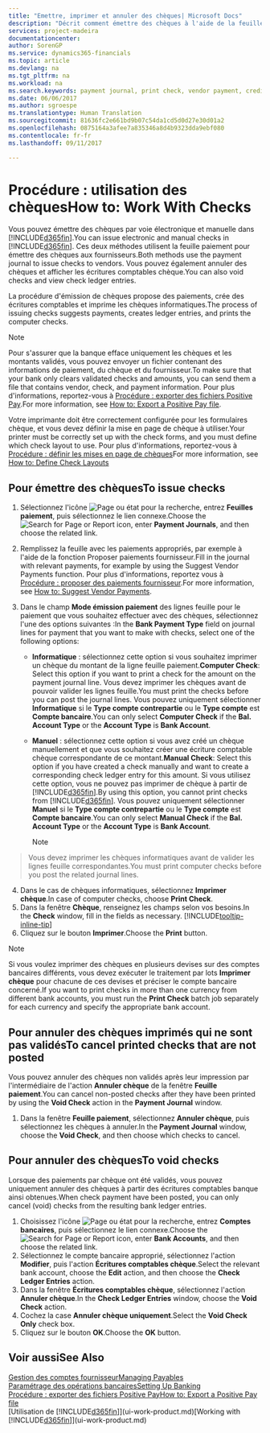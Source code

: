 ```yaml
---
title: "Emettre, imprimer et annuler des chèques| Microsoft Docs"
description: "Décrit comment émettre des chèques à l'aide de la feuille paiement, imprimer des chèques, et annuler ou afficher les écritures comptables chèque dans Financials."
services: project-madeira
documentationcenter: 
author: SorenGP
ms.service: dynamics365-financials
ms.topic: article
ms.devlang: na
ms.tgt_pltfrm: na
ms.workload: na
ms.search.keywords: payment journal, print check, vendor payment, creditor, debt, balance due, AP
ms.date: 06/06/2017
ms.author: sgroespe
ms.translationtype: Human Translation
ms.sourcegitcommit: 81636fc2e661bd9b07c54da1cd5d0d27e30d01a2
ms.openlocfilehash: 0875164a3afee7a835346a8d4b9323dda9ebf080
ms.contentlocale: fr-fr
ms.lasthandoff: 09/11/2017

---
```

# <a name="how-to-work-with-checks"></a><span data-ttu-id="c3e3c-103">Procédure : utilisation des chèques</span><span class="sxs-lookup"><span data-stu-id="c3e3c-103">How to: Work With Checks</span></span>
<span data-ttu-id="c3e3c-104">Vous pouvez émettre des chèques par voie électronique et manuelle dans [!INCLUDE[d365fin](includes/d365fin_md.md)].</span><span class="sxs-lookup"><span data-stu-id="c3e3c-104">You can issue electronic and manual checks in [!INCLUDE[d365fin](includes/d365fin_md.md)].</span></span> <span data-ttu-id="c3e3c-105">Ces deux méthodes utilisent la feuille paiement pour émettre des chèques aux fournisseurs.</span><span class="sxs-lookup"><span data-stu-id="c3e3c-105">Both methods use the payment journal to issue checks to vendors.</span></span> <span data-ttu-id="c3e3c-106">Vous pouvez également annuler des chèques et afficher les écritures comptables chèque.</span><span class="sxs-lookup"><span data-stu-id="c3e3c-106">You can also void checks and view check ledger entries.</span></span>

<span data-ttu-id="c3e3c-107">La procédure d'émission de chèques propose des paiements, crée des écritures comptables et imprime les chèques informatiques.</span><span class="sxs-lookup"><span data-stu-id="c3e3c-107">The process of issuing checks suggests payments, creates ledger entries, and prints the computer checks.</span></span>

> [!NOTE]  
>   <span data-ttu-id="c3e3c-108">Pour s'assurer que la banque efface uniquement les chèques et les montants validés, vous pouvez envoyer un fichier contenant des informations de paiement, du chèque et du fournisseur.</span><span class="sxs-lookup"><span data-stu-id="c3e3c-108">To make sure that your bank only clears validated checks and amounts, you can send them a file that contains vendor, check, and payment information.</span></span> <span data-ttu-id="c3e3c-109">Pour plus d'informations, reportez-vous à [Procédure : exporter des fichiers Positive Pay](finance-how-positive-pay.md).</span><span class="sxs-lookup"><span data-stu-id="c3e3c-109">For more information, see [How to: Export a Positive Pay file](finance-how-positive-pay.md).</span></span>

<span data-ttu-id="c3e3c-110">Votre imprimante doit être correctement configurée pour les formulaires chèque, et vous devez définir la mise en page de chèque à utiliser.</span><span class="sxs-lookup"><span data-stu-id="c3e3c-110">Your printer must be correctly set up with the check forms, and you must define which check layout to use.</span></span> <span data-ttu-id="c3e3c-111">Pour plus d'informations, reportez-vous à [Procédure : définir les mises en page de chèques](finance-how-define-check-layouts.md)</span><span class="sxs-lookup"><span data-stu-id="c3e3c-111">For more information, see [How to: Define Check Layouts](finance-how-define-check-layouts.md)</span></span>

## <a name="to-issue-checks"></a><span data-ttu-id="c3e3c-112">Pour émettre des chèques</span><span class="sxs-lookup"><span data-stu-id="c3e3c-112">To issue checks</span></span>
1. <span data-ttu-id="c3e3c-113">Sélectionnez l'icône ![Page ou état pour la recherche](media/ui-search/search_small.png "Page ou état pour la recherche"), entrez **Feuilles paiement**, puis sélectionnez le lien connexe.</span><span class="sxs-lookup"><span data-stu-id="c3e3c-113">Choose the ![Search for Page or Report](media/ui-search/search_small.png "Search for Page or Report icon") icon, enter **Payment Journals**, and then choose the related link.</span></span>
2. <span data-ttu-id="c3e3c-114">Remplissez la feuille avec les paiements appropriés, par exemple à l'aide de la fonction Proposer paiements fournisseur.</span><span class="sxs-lookup"><span data-stu-id="c3e3c-114">Fill in the journal with relevant payments, for example by using the Suggest Vendor Payments function.</span></span> <span data-ttu-id="c3e3c-115">Pour plus d'informations, reportez vous à [Procédure : proposer des paiements fournisseur](payables-how-suggest-vendor-payments.md).</span><span class="sxs-lookup"><span data-stu-id="c3e3c-115">For more information, see [How to: Suggest Vendor Payments](payables-how-suggest-vendor-payments.md).</span></span>
3. <span data-ttu-id="c3e3c-116">Dans le champ **Mode émission paiement** des lignes feuille pour le paiement que vous souhaitez effectuer avec des chèques, sélectionnez l'une des options suivantes :</span><span class="sxs-lookup"><span data-stu-id="c3e3c-116">In the **Bank Payment Type** field on journal lines for payment that you want to make with checks, select one of the following options:</span></span>

   * <span data-ttu-id="c3e3c-117">**Informatique** : sélectionnez cette option si vous souhaitez imprimer un chèque du montant de la ligne feuille paiement.</span><span class="sxs-lookup"><span data-stu-id="c3e3c-117">**Computer Check**: Select this option if you want to print a check for the amount on the payment journal line.</span></span> <span data-ttu-id="c3e3c-118">Vous devez imprimer les chèques avant de pouvoir valider les lignes feuille.</span><span class="sxs-lookup"><span data-stu-id="c3e3c-118">You must print the checks before you can post the journal lines.</span></span> <span data-ttu-id="c3e3c-119">Vous pouvez uniquement sélectionner **Informatique** si le **Type compte contrepartie** ou le **Type compte** est **Compte bancaire**.</span><span class="sxs-lookup"><span data-stu-id="c3e3c-119">You can only select **Computer Check** if the **Bal. Account Type** or the **Account Type** is **Bank Account**.</span></span>
   * <span data-ttu-id="c3e3c-120">**Manuel** : sélectionnez cette option si vous avez créé un chèque manuellement et que vous souhaitez créer une écriture comptable chèque correspondante de ce montant.</span><span class="sxs-lookup"><span data-stu-id="c3e3c-120">**Manual Check**: Select this option if you have created a check manually and want to create a corresponding check ledger entry for this amount.</span></span> <span data-ttu-id="c3e3c-121">Si vous utilisez cette option, vous ne pouvez pas imprimer de chèque à partir de [!INCLUDE[d365fin](includes/d365fin_md.md)].</span><span class="sxs-lookup"><span data-stu-id="c3e3c-121">By using this option, you cannot print checks from [!INCLUDE[d365fin](includes/d365fin_md.md)].</span></span> <span data-ttu-id="c3e3c-122">Vous pouvez uniquement sélectionner **Manuel** si le **Type compte contrepartie** ou le **Type compte** est **Compte bancaire**.</span><span class="sxs-lookup"><span data-stu-id="c3e3c-122">You can only select **Manual Check** if the **Bal. Account Type** or the **Account Type** is **Bank Account**.</span></span>

     > [!NOTE]  
>   <span data-ttu-id="c3e3c-123">Vous devez imprimer les chèques informatiques avant de valider les lignes feuille correspondantes.</span><span class="sxs-lookup"><span data-stu-id="c3e3c-123">You must print computer checks before you post the related journal lines.</span></span>
4. <span data-ttu-id="c3e3c-124">Dans le cas de chèques informatiques, sélectionnez **Imprimer chèque**.</span><span class="sxs-lookup"><span data-stu-id="c3e3c-124">In case of computer checks, choose **Print Check**.</span></span>
5. <span data-ttu-id="c3e3c-125">Dans la fenêtre **Chèque**, renseignez les champs selon vos besoins.</span><span class="sxs-lookup"><span data-stu-id="c3e3c-125">In the **Check** window, fill in the fields as necessary.</span></span> [!INCLUDE[tooltip-inline-tip](includes/tooltip-inline-tip_md.md)]
6. <span data-ttu-id="c3e3c-126">Cliquez sur le bouton **Imprimer**.</span><span class="sxs-lookup"><span data-stu-id="c3e3c-126">Choose the **Print** button.</span></span>

> [!NOTE]  
>   <span data-ttu-id="c3e3c-127">Si vous voulez imprimer des chèques en plusieurs devises sur des comptes bancaires différents, vous devez exécuter le traitement par lots **Imprimer chèque** pour chacune de ces devises et préciser le compte bancaire concerné.</span><span class="sxs-lookup"><span data-stu-id="c3e3c-127">If you want to print checks in more than one currency from different bank accounts, you must run the **Print Check** batch job separately for each currency and specify the appropriate bank account.</span></span>

## <a name="to-cancel-printed-checks-that-are-not-posted"></a><span data-ttu-id="c3e3c-128">Pour annuler des chèques imprimés qui ne sont pas validés</span><span class="sxs-lookup"><span data-stu-id="c3e3c-128">To cancel printed checks that are not posted</span></span>
<span data-ttu-id="c3e3c-129">Vous pouvez annuler des chèques non validés après leur impression par l'intermédiaire de l'action **Annuler chèque** de la fenêtre **Feuille paiement**.</span><span class="sxs-lookup"><span data-stu-id="c3e3c-129">You can cancel non-posted checks after they have been printed by using the **Void Check** action in the **Payment Journal** window.</span></span>

1. <span data-ttu-id="c3e3c-130">Dans la fenêtre **Feuille paiement**, sélectionnez **Annuler chèque**, puis sélectionnez les chèques à annuler.</span><span class="sxs-lookup"><span data-stu-id="c3e3c-130">In the **Payment Journal** window, choose the **Void Check**, and then choose which checks to cancel.</span></span>

## <a name="to-void-checks"></a><span data-ttu-id="c3e3c-131">Pour annuler des chèques</span><span class="sxs-lookup"><span data-stu-id="c3e3c-131">To void checks</span></span>
<span data-ttu-id="c3e3c-132">Lorsque des paiements par chèque ont été validés, vous pouvez uniquement annuler des chèques à partir des écritures comptables banque ainsi obtenues.</span><span class="sxs-lookup"><span data-stu-id="c3e3c-132">When check payment have been posted, you can only cancel (void) checks from the resulting bank ledger entries.</span></span>

1. <span data-ttu-id="c3e3c-133">Choisissez l'icône ![Page ou état pour la recherche](media/ui-search/search_small.png "icône Page ou état pour la recherche"), entrez **Comptes bancaires**, puis sélectionnez le lien connexe.</span><span class="sxs-lookup"><span data-stu-id="c3e3c-133">Choose the ![Search for Page or Report](media/ui-search/search_small.png "Search for Page or Report icon") icon, enter **Bank Accounts**, and then choose the related link.</span></span>
2. <span data-ttu-id="c3e3c-134">Sélectionnez le compte bancaire approprié, sélectionnez l'action **Modifier**, puis l'action **Écritures comptables chèque**.</span><span class="sxs-lookup"><span data-stu-id="c3e3c-134">Select the relevant bank account, choose the **Edit** action, and then choose the **Check Ledger Entries** action.</span></span>
3. <span data-ttu-id="c3e3c-135">Dans la fenêtre **Écritures comptables chèque**, sélectionnez l'action **Annuler chèque**.</span><span class="sxs-lookup"><span data-stu-id="c3e3c-135">In the **Check Ledger Entries** window, choose the **Void Check** action.</span></span>
4. <span data-ttu-id="c3e3c-136">Cochez la case **Annuler chèque uniquement**.</span><span class="sxs-lookup"><span data-stu-id="c3e3c-136">Select the **Void Check Only** check box.</span></span>
5. <span data-ttu-id="c3e3c-137">Cliquez sur le bouton **OK**.</span><span class="sxs-lookup"><span data-stu-id="c3e3c-137">Choose the **OK** button.</span></span>

## <a name="see-also"></a><span data-ttu-id="c3e3c-138">Voir aussi</span><span class="sxs-lookup"><span data-stu-id="c3e3c-138">See Also</span></span>
[<span data-ttu-id="c3e3c-139">Gestion des comptes fournisseur</span><span class="sxs-lookup"><span data-stu-id="c3e3c-139">Managing Payables</span></span>](payables-manage-payables.md)  
[<span data-ttu-id="c3e3c-140">Paramétrage des opérations bancaires</span><span class="sxs-lookup"><span data-stu-id="c3e3c-140">Setting Up Banking</span></span>](bank-setup-banking.md)  
[<span data-ttu-id="c3e3c-141">Procédure : exporter des fichiers Positive Pay</span><span class="sxs-lookup"><span data-stu-id="c3e3c-141">How to: Export a Positive Pay file</span></span>](finance-how-positive-pay.md)  
<span data-ttu-id="c3e3c-142">[Utilisation de [!INCLUDE[d365fin](includes/d365fin_md.md)]](ui-work-product.md)</span><span class="sxs-lookup"><span data-stu-id="c3e3c-142">[Working with [!INCLUDE[d365fin](includes/d365fin_md.md)]](ui-work-product.md)</span></span>  

